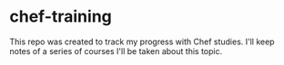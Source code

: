 # chef-training

This repo was created to track my progress with Chef studies. I'll keep notes of a series of courses I'll be taken about this topic.
